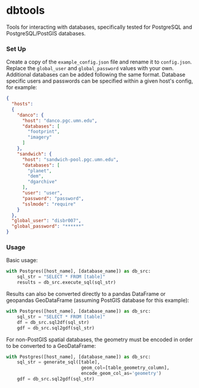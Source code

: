 # dbtools
Tools for interacting with databases, specifically tested for 
PostgreSQL and PostgreSQL/PostGIS databases.

### Set Up
Create a copy of the `example_config.json` file and rename it to
`config.json`. Replace the `global_user` and `global_password` 
values with your own. Additional databases can be added following 
the same format. Database specific users and passwords can be 
specified within a given host's config, for example:
```json
{
  "hosts":
  {
    "danco": {
      "host": "danco.pgc.umn.edu",
      "databases": [
        "footprint",
        "imagery"
      ]
    },
    "sandwich": {
      "host": "sandwich-pool.pgc.umn.edu",
      "databases": [
        "planet",
        "dem",
        "dgarchive"
      ],
      "user": "user",
      "password": "password",
      "sslmode": "require"
    }
  },
  "global_user": "disbr007",
  "global_password": "******"
}
```

### Usage
Basic usage:
```python
with Postgres([host_name], [database_name]) as db_src:
    sql_str = "SELECT * FROM [table]"
    results = db_src.execute_sql(sql_str)
```

Results can also be converted directly to a pandas DataFrame 
or geopandas GeoDataFrame (assuming PostGIS database for this example):
```python
with Postgres([host_name], [database_name]) as db_src:
    sql_str = "SELECT * FROM [table]"
    df = db_src.sql2df(sql_str)
    gdf = db_src.sql2gdf(sql_str)
```

For non-PostGIS spatial databases, the geometry must be encoded in 
order to be converted to a GeoDataFrame:
```python
with Postgres([host_name], [database_name]) as db_src:
    sql_str = generate_sql([table], 
                            geom_col=[table_geometry_column], 
                            encode_geom_col_as='geometry')
    gdf = db_src.sql2gdf(sql_str)
```

<!--- TODO
- read hosts/dbs/username/passwords directly from .pgpass
-use .ini connection files, e.g. https://www.postgresql.org/docs/9.1/libpq-pgservice.html
---> 
